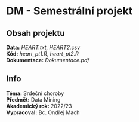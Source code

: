 # DM - Semestrální projekt

## Obsah projektu
**Data:**          *HEART.txt, HEART2.csv* <br />
**Kód:**        *heart_pt1.R, heart_pt2.R* <br />
**Dokumentace:**    *Dokumentace.pdf* <br />

## Info
**Téma:** Srdeční choroby <br />
**Předmět:** Data Mining <br />
**Akademický rok:** 2022/23 <br />
**Vypracoval:** Bc. Ondřej Mach <br />
